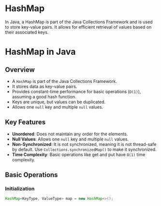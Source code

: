 # HashMap
In Java, a HashMap is part of the Java Collections Framework and is used to store key-value pairs. It allows for efficient retrieval of values based on their associated keys.

# HashMap in Java

## Overview
- A `HashMap` is part of the Java Collections Framework.
- It stores data as key-value pairs.
- Provides constant-time performance for basic operations (`O(1)`), assuming a good hash function.
- Keys are unique, but values can be duplicated.
- Allows one `null` key and multiple `null` values.

## Key Features
- **Unordered**: Does not maintain any order for the elements.
- **Null Values**: Allows one `null` key and multiple `null` values.
- **Non-Synchronized**: It is not synchronized, meaning it is not thread-safe by default. Use `Collections.synchronizedMap()` to make it synchronized.
- **Time Complexity**: Basic operations like get and put have `O(1)` time complexity.

## Basic Operations
### Initialization
```java
HashMap<KeyType, ValueType> map = new HashMap<>();
